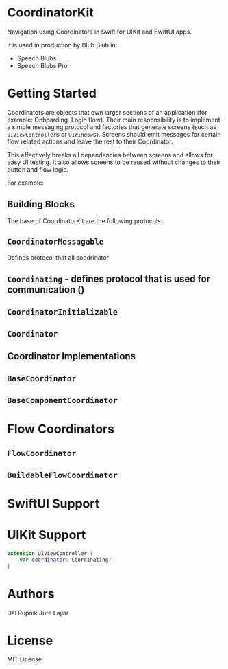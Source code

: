 # CoordinatorKit

Navigation using Coordinators in Swift for UIKit and SwiftUI apps.

It is used in production by Blub Blub in:
- Speech Blubs
- Speech Blubs Pro

# Getting Started

Coordinators are objects that own larger sections of an application (for example: Onboarding, Login flow). Their main responsibility is to implement a simple messaging protocol and factories that generate screens (such as `UIViewController`s or `UIWindow`s). Screens should emit messages for certain flow related actions and leave the rest to their Coordinator.

This effectively breaks all dependencies between screens and allows for easy UI testing. It also allows screens to be reused without changes to their button and flow logic.

For example:



## Building Blocks

 The base of CoordinatorKit are the following protocols:

## `CoordinatorMessagable` 
Defines protocol that all coodrinator

## `Coordinating` - defines protocol that is used for communication ()

## `CoordinatorInitializable`

## `Coordinator`

## Coordinator Implementations

## `BaseCoordinator`

## `BaseComponentCoordinator`

# Flow Coordinators

## `FlowCoordinator`

## `BuildableFlowCoordinator`


# SwiftUI Support

# UIKit Support

```swift
extension UIViewController {
    var coordinator: Coordinating?
}
```

# Authors

Dal Rupnik
Jure Lajlar

# License

MIT License
